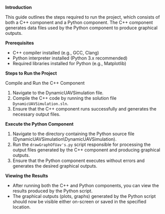 **Introduction**

This guide outlines the steps required to run the project, which consists of both a C++ component and a Python component. 
The C++ component generates data files used by the Python component to produce graphical outputs.

**Prerequisites**

- C++ compiler installed (e.g., GCC, Clang)
- Python interpreter installed (Python 3.x recommended)
- Required libraries installed for Python (e.g., Matplotlib)

**Steps to Run the Project**

Compile and Run the C++ Component
1. Navigate to the DynamicUAVSimulation file.
2. Compile the C++ code by running the solution file `DynamicUAVSimulation.sln`.
3. Ensure that the C++ component runs successfully and generates the necessary output files.

**Execute the Python Component**

1. Navigate to the directory containing the Python source file (DynamicUAVSimulation\DynamicUAVSimulation).
2. Run the `drawGraphOfUav's.py` script responsible for processing the output files generated by the C++ component and producing graphical outputs.
3. Ensure that the Python component executes without errors and generates the desired graphical outputs.

**Viewing the Results**

- After running both the C++ and Python components, you can view the results produced by the Python script.
- The graphical outputs (plots, graphs) generated by the Python script should now be visible either on-screen or saved in the specified location.
